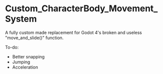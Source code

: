 # Custom_CharacterBody_Movement_System
A fully custom made replacement for Godot 4's broken and useless "move_and_slide()" function.

To-do:
- Better snapping
- Jumping
- Acceleration
